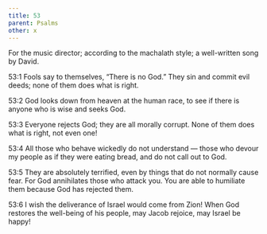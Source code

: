 ```yaml
---
title: 53
parent: Psalms
other: x
---
```



For the music director; according to the machalath style; a well-written song by David.


<a name="53:1">53:1</a> Fools say to themselves, “There is no God.”
They sin and commit evil deeds;
none of them does what is right.

<a name="53:2">53:2</a> God looks down from heaven at the human race,
to see if there is anyone who is wise and seeks God.

<a name="53:3">53:3</a> Everyone rejects God;
they are all morally corrupt.
None of them does what is right,
not even one!

<a name="53:4">53:4</a> All those who behave wickedly do not understand — 
those who devour my people as if they were eating bread,
and do not call out to God.

<a name="53:5">53:5</a> They are absolutely terrified,
even by things that do not normally cause fear.
For God annihilates those who attack you.
You are able to humiliate them because God has rejected them.

<a name="53:6">53:6</a> I wish the deliverance of Israel would come from Zion!
When God restores the well-being of his people,
may Jacob rejoice,
may Israel be happy!
